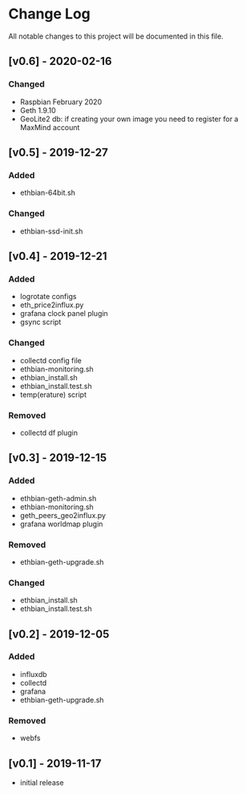 # Change Log

All notable changes to this project will be documented in this file.

## [v0.6] - 2020-02-16

### Changed

- Raspbian February 2020
- Geth 1.9.10
- GeoLite2 db: if creating your own image you need to register for a MaxMind account

## [v0.5] - 2019-12-27

### Added

- ethbian-64bit.sh

### Changed

- ethbian-ssd-init.sh

## [v0.4] - 2019-12-21

### Added

- logrotate configs
- eth_price2influx.py
- grafana clock panel plugin
- gsync script

### Changed

- collectd config file
- ethbian-monitoring.sh
- ethbian_install.sh
- ethbian_install.test.sh
- temp(erature) script

### Removed

- collectd df plugin

## [v0.3] - 2019-12-15

### Added

- ethbian-geth-admin.sh
- ethbian-monitoring.sh
- geth_peers_geo2influx.py
- grafana worldmap plugin

### Removed

- ethbian-geth-upgrade.sh

### Changed

- ethbian_install.sh
- ethbian_install.test.sh

## [v0.2] - 2019-12-05

### Added

- influxdb
- collectd
- grafana
- ethbian-geth-upgrade.sh

### Removed

- webfs

## [v0.1] - 2019-11-17

- initial release
